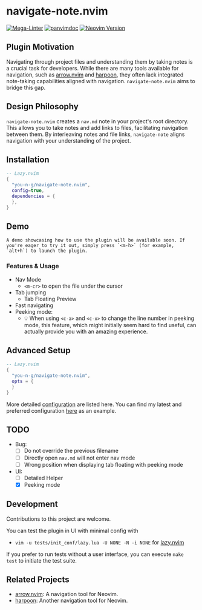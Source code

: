 # navigate-note.nvim
[![Mega-Linter](https://github.com/you-n-g/navigate-note.nvim/actions/workflows/linter.yml/badge.svg)](https://github.com/marketplace/actions/mega-linter)
[![panvimdoc](https://github.com/you-n-g/navigate-note.nvim/actions/workflows/panvimdoc.yml/badge.svg)](https://github.com/kdheepak/panvimdoc)
[![Neovim Version](https://img.shields.io/badge/Neovim-0.8%2B-blue.svg)](https://neovim.io)

## Plugin Motivation
Navigating through project files and understanding them by taking notes is a crucial task for developers. While there are many tools available for navigation, such as [arrow.nvim](https://github.com/otavioschwanck/arrow.nvim) and [harpoon](https://github.com/ThePrimeagen/harpoon), they often lack integrated note-taking capabilities aligned with navigation.
`navigate-note.nvim` aims to bridge this gap.

## Design Philosophy
`navigate-note.nvim` creates a `nav.md` note in your project's root directory. This allows you to take notes and add links to files, facilitating navigation between them. By interleaving notes and file links, `navigate-note` aligns navigation with your understanding of the project.

## Installation
```lua
-- Lazy.nvim
{
  "you-n-g/navigate-note.nvim",
  config=true,
  dependencies = {
  },
}
```

## Demo
<!-- Add demo content here -->
    A demo showcasing how to use the plugin will be available soon. If you're eager to try it out, simply press `<m-h>` (for example, `alt+h`) to launch the plugin.

### Features & Usage
- Nav Mode
  - `<m-cr>` to open the file under the cursor
- Tab jumping
  - Tab Floating Preview
- Fast navigating
- Peeking mode:
  - 💡 When using `<c-a>` and `<c-x>` to change the line number in peeking mode, this feature, which might initially seem hard to find useful, can actually provide you with an amazing experience.

## Advanced Setup
```lua
-- Lazy.nvim
{
  "you-n-g/navigate-note.nvim",
  opts = {
  }
}
```

More detailed [configuration](lua/navigate-note/conf.lua) are listed here.
You can find my latest and preferred configuration [here](https://github.com/you-n-g/deploy/blob/master/configs/lazynvim/lua/plugins/navigating.lua) as an example.


## TODO
- Bug:
  - [ ] Do not override the previous filename
  - [ ] Directly open `nav.md` will not enter nav mode
  - [ ] Wrong position when displaying tab floating with peeking mode
- UI:
  - [ ] Detailed Helper
  - [x] Peeking mode

## Development
Contributions to this project are welcome.

You can test the plugin in UI with minimal config with
- `vim -u tests/init_conf/lazy.lua -U NONE -N -i NONE` for [lazy.nvim](https://github.com/folke/lazy.nvim)

If you prefer to run tests without a user interface, you can execute `make test` to initiate the test suite.

## Related Projects
- [arrow.nvim](https://github.com/otavioschwanck/arrow.nvim): A navigation tool for Neovim.
- [harpoon](https://github.com/ThePrimeagen/harpoon): Another navigation tool for Neovim.
